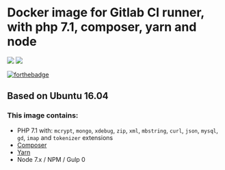 # Docker image for Gitlab CI runner, with php 7.1, composer, yarn and node

[![](https://images.microbadger.com/badges/version/edbizarro/gitlab-ci-runner-php7.1.svg)](http://microbadger.com/images/edbizarro/gitlab-ci-runner-php7.1 "Get your own version badge on microbadger.com") [![](https://images.microbadger.com/badges/image/edbizarro/gitlab-ci-runner-php7.1.svg)](http://microbadger.com/images/edbizarro/gitlab-ci-runner-php7.1 "Get your own image badge on microbadger.com")

[![forthebadge](http://forthebadge.com/images/badges/built-by-developers.svg)](http://forthebadge.com)


## Based on Ubuntu 16.04

### This image contains:

- PHP 7.1 with: ```mcrypt```, ```mongo```, ```xdebug```, ```zip```, ```xml```, ```mbstring```, ```curl```, ```json```, ```mysql```, ```gd```, ```imap``` and ```tokenizer``` extensions
- [Composer](https://getcomposer.org/)
- [Yarn](https://yarnpkg.com)
- Node 7.x / NPM / Gulp
0
